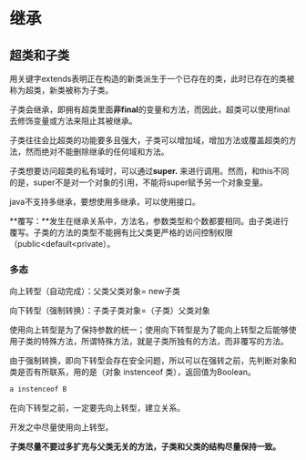 # 继承

## 超类和子类

用关键字extends表明正在构造的新类派生于一个已存在的类，此时已存在的类被称为超类，新类被称为子类。

子类会继承，即拥有超类里面**非final**的变量和方法，而因此，超类可以使用final去修饰变量或方法来阻止其被继承。

子类往往会比超类的功能要多且强大，子类可以增加域，增加方法或覆盖超类的方法，然而绝对不能删除继承的任何域和方法。

子类想要访问超类的私有域时，可以通过**super.** 来进行调用。然而，和this不同的是，super不是对一个对象的引用，不能将super赋予另一个对象变量。

java不支持多继承，要想使用多继承，可以使用接口。

**覆写：**发生在继承关系中，方法名，参数类型和个数都要相同。由子类进行覆写。子类的方法的类型不能拥有比父类更严格的访问控制权限（public&lt;default&lt;private）。

### 多态

向上转型（自动完成）：父类父类对象= new子类

向下转型（强制转换）：子类子类对象=（子类）父类对象

使用向上转型是为了保持参数的统一；使用向下转型是为了能向上转型之后能够使用子类的特殊方法，所谓特殊方法，就是子类所独有的方法，而非覆写的方法。

由于强制转换，即向下转型会存在安全问题，所以可以在强转之前，先判断对象和类是否有所联系，用的是（对象 instenceof 类），返回值为Boolean。

```java
a instenceof B
```

在向下转型之前，一定要先向上转型，建立关系。

开发之中尽量使用向上转型。

**子类尽量不要过多扩充与父类无关的方法，子类和父类的结构尽量保持一致。**

